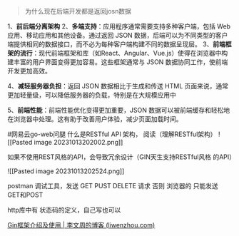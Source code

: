 
>为什么现在后端开发都是返回josn数据

1、**前后端分离架构**
2、**多端支持**：应用程序通常需要支持多种客户端，包括 Web 应用、移动应用和其他设备。通过返回 JSON 数据，后端可以为不同类型的客户端提供相同的数据接口，而不必为每种客户端构建不同的数据呈现层。
3、**前端框架的流行**：现代前端框架和库（如React、Angular、Vue.js）使得在浏览器中构建丰富的用户界面变得更加容易。这些框架通常与 JSON 数据协同工作，使前端开发更加高效。

4、**减轻服务器负担**：返回 JSON 数据相比于生成和传送 HTML 页面来说，通常更加轻量级，可以降低服务器的负载，特别是在大规模应用中

5、**前端性能**：前端性能优化变得更加重要，JSON 数据可以被前端缓存和轻松地在浏览器中处理。这有助于改善用户体验，减少页面加载时间。

#网易云go-web问腿 什么是RESTful API 架构， 阅读（理解RESTful架构）
![[Pasted image 20231013202002.png]]

如果不使用REST风格的API，会导致冗余设计（GIN天生支持RESTful风格 的API）

![[Pasted image 20231013202524.png]]




postman 调试工具，发送 GET PUST  DELETE 请求
否则 浏览器的 只能发送  GET和POST



http库中有 状态码的定义，自己写也可以



[Gin框架介绍及使用 | 李文周的博客 (liwenzhou.com)](https://www.liwenzhou.com/posts/Go/gin/)












